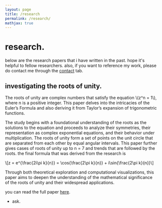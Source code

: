 ```yaml
---
layout: page
title: /research
permalink: /research/
mathjax: true
---
```


# research.

below are the research papers that i have written in the past. hope it's helpful to fellow researchers. also, if you want to reference my work, please do contact me through the <a href = "https://atharvakokane.github.io/contact" target = _blank>contact</a> tab.

## investigating the roots of unity.

The roots of unity are complex numbers that satisfy the equation \\(z^n = 1\\), where n is a positive integer. This paper delves into the intricacies of the Euler’s Formula and also deriving it from Taylor’s expansion of trigonometric functions. 

The study begins with a foundational understanding of the roots as the solutions to the equation and proceeds to analyze their symmetries, their representation as complex exponential equations, and their behavior under multiplication. The roots of unity form a set of points on the unit circle that are separated from each other by equal angular intervals. This paper further gives cases of roots of unity up to n = 7 and trends that are followed by the roots. the final formula that was derived from the research is

\\[z = e^{\frac{2i\pi k}{n}} = \cos{\frac{2\pi k}{n}} + i\sin{\frac{2\pi k}{n}}\\]

Through both theoretical exploration and computational visualizations, this paper aims to deepen the understanding of the mathematical significance of the roots of unity and their widespread applications.

you can read the full paper <a href = "https://drive.google.com/file/d/1DpOfWxWJ6XS_zeuEGgMEgfXgQ_1xZ61b/view" target = _blank>here</a>.

- ask.
